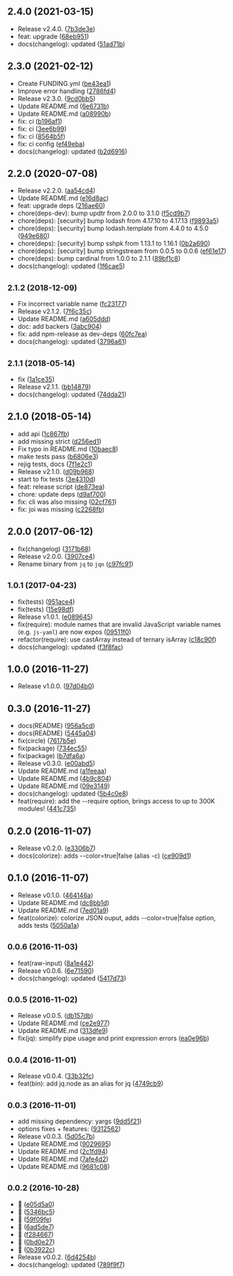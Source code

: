 ## 2.4.0 (2021-03-15)

* Release v2.4.0. ([7b3de3e](https://github.com/fgribreau/jq.node/commit/7b3de3e))
* feat: upgrade ([68eb951](https://github.com/fgribreau/jq.node/commit/68eb951))
* docs(changelog): updated ([51ad71b](https://github.com/fgribreau/jq.node/commit/51ad71b))



## 2.3.0 (2021-02-12)

* Create FUNDING.yml ([be43ea1](https://github.com/fgribreau/jq.node/commit/be43ea1))
* Improve error handling ([2786fd4](https://github.com/fgribreau/jq.node/commit/2786fd4))
* Release v2.3.0. ([9cd0bb5](https://github.com/fgribreau/jq.node/commit/9cd0bb5))
* Update README.md ([6e6731b](https://github.com/fgribreau/jq.node/commit/6e6731b))
* Update README.md ([a08990b](https://github.com/fgribreau/jq.node/commit/a08990b))
* fix: ci ([b196af1](https://github.com/fgribreau/jq.node/commit/b196af1))
* fix: ci ([3ee6b99](https://github.com/fgribreau/jq.node/commit/3ee6b99))
* fix: ci ([8564b5f](https://github.com/fgribreau/jq.node/commit/8564b5f))
* fix: ci config ([ef49eba](https://github.com/fgribreau/jq.node/commit/ef49eba))
* docs(changelog): updated ([b2d6916](https://github.com/fgribreau/jq.node/commit/b2d6916))



## 2.2.0 (2020-07-08)

* Release v2.2.0. ([aa54cd4](https://github.com/fgribreau/jq.node/commit/aa54cd4))
* Update README.md ([e16d8ac](https://github.com/fgribreau/jq.node/commit/e16d8ac))
* feat: upgrade deps ([216ae60](https://github.com/fgribreau/jq.node/commit/216ae60))
* chore(deps-dev): bump updtr from 2.0.0 to 3.1.0 ([f5cd9b7](https://github.com/fgribreau/jq.node/commit/f5cd9b7))
* chore(deps): [security] bump lodash from 4.17.10 to 4.17.13 ([f9893a5](https://github.com/fgribreau/jq.node/commit/f9893a5))
* chore(deps): [security] bump lodash.template from 4.4.0 to 4.5.0 ([949e680](https://github.com/fgribreau/jq.node/commit/949e680))
* chore(deps): [security] bump sshpk from 1.13.1 to 1.16.1 ([0b2a690](https://github.com/fgribreau/jq.node/commit/0b2a690))
* chore(deps): [security] bump stringstream from 0.0.5 to 0.0.6 ([ef61e17](https://github.com/fgribreau/jq.node/commit/ef61e17))
* chore(deps): bump cardinal from 1.0.0 to 2.1.1 ([89bf1c8](https://github.com/fgribreau/jq.node/commit/89bf1c8))
* docs(changelog): updated ([1f6cae5](https://github.com/fgribreau/jq.node/commit/1f6cae5))



## <small>2.1.2 (2018-12-09)</small>

* Fix incorrect variable name ([fc23177](https://github.com/fgribreau/jq.node/commit/fc23177))
* Release v2.1.2. ([7f6c35c](https://github.com/fgribreau/jq.node/commit/7f6c35c))
* Update README.md ([a605ddd](https://github.com/fgribreau/jq.node/commit/a605ddd))
* doc: add backers ([3abc904](https://github.com/fgribreau/jq.node/commit/3abc904))
* fix: add npm-release as dev-deps ([60fc7ea](https://github.com/fgribreau/jq.node/commit/60fc7ea))
* docs(changelog): updated ([3796a61](https://github.com/fgribreau/jq.node/commit/3796a61))



## <small>2.1.1 (2018-05-14)</small>

* fix ([1a1ce35](https://github.com/fgribreau/jq.node/commit/1a1ce35))
* Release v2.1.1. ([bb14879](https://github.com/fgribreau/jq.node/commit/bb14879))
* docs(changelog): updated ([74dda21](https://github.com/fgribreau/jq.node/commit/74dda21))



## 2.1.0 (2018-05-14)

* add api ([1c867fb](https://github.com/fgribreau/jq.node/commit/1c867fb))
* add missing strict ([d256ed1](https://github.com/fgribreau/jq.node/commit/d256ed1))
* Fix typo in README.md ([10baec8](https://github.com/fgribreau/jq.node/commit/10baec8))
* make tests pass ([b6806e3](https://github.com/fgribreau/jq.node/commit/b6806e3))
* rejig tests, docs ([7f1e2c1](https://github.com/fgribreau/jq.node/commit/7f1e2c1))
* Release v2.1.0. ([d09b968](https://github.com/fgribreau/jq.node/commit/d09b968))
* start to fix tests ([3e4310d](https://github.com/fgribreau/jq.node/commit/3e4310d))
* feat: release script ([de873ea](https://github.com/fgribreau/jq.node/commit/de873ea))
* chore: update deps ([d9af700](https://github.com/fgribreau/jq.node/commit/d9af700))
* fix: cli was also missing ([02cf761](https://github.com/fgribreau/jq.node/commit/02cf761))
* fix: joi was missing ([c2268fb](https://github.com/fgribreau/jq.node/commit/c2268fb))



## 2.0.0 (2017-06-12)

* fix(changelog) ([3171b68](https://github.com/fgribreau/jq.node/commit/3171b68))
* Release v2.0.0. ([3907ce4](https://github.com/fgribreau/jq.node/commit/3907ce4))
* Rename binary from `jq` to `jqn` ([c97fc91](https://github.com/fgribreau/jq.node/commit/c97fc91))



## <small>1.0.1 (2017-04-23)</small>

* fix(tests) ([951ace4](https://github.com/fgribreau/jq.node/commit/951ace4))
* fix(tests) ([15e98df](https://github.com/fgribreau/jq.node/commit/15e98df))
* Release v1.0.1. ([e089645](https://github.com/fgribreau/jq.node/commit/e089645))
* fix(require): module names that are invalid JavaScript variable names (e.g. `js-yaml`) are now expos ([09511f0](https://github.com/fgribreau/jq.node/commit/09511f0))
* refactor(require): use castArray instead of ternary isArray ([c18c90f](https://github.com/fgribreau/jq.node/commit/c18c90f))
* docs(changelog): updated ([f3f8fac](https://github.com/fgribreau/jq.node/commit/f3f8fac))



## 1.0.0 (2016-11-27)

* Release v1.0.0. ([97d04b0](https://github.com/fgribreau/jq.node/commit/97d04b0))



## 0.3.0 (2016-11-27)

* docs(README) ([956a5cd](https://github.com/fgribreau/jq.node/commit/956a5cd))
* docs(README) ([5445a04](https://github.com/fgribreau/jq.node/commit/5445a04))
* fix(circle) ([7617b5e](https://github.com/fgribreau/jq.node/commit/7617b5e))
* fix(package) ([734ec55](https://github.com/fgribreau/jq.node/commit/734ec55))
* fix(package) ([b7dfa6a](https://github.com/fgribreau/jq.node/commit/b7dfa6a))
* Release v0.3.0. ([e00abd5](https://github.com/fgribreau/jq.node/commit/e00abd5))
* Update README.md ([a1feeaa](https://github.com/fgribreau/jq.node/commit/a1feeaa))
* Update README.md ([4b9c804](https://github.com/fgribreau/jq.node/commit/4b9c804))
* Update README.md ([09e3149](https://github.com/fgribreau/jq.node/commit/09e3149))
* docs(changelog): updated ([5b4c0e8](https://github.com/fgribreau/jq.node/commit/5b4c0e8))
* feat(require): add the --require option, brings access to up to 300K modules! ([441c735](https://github.com/fgribreau/jq.node/commit/441c735))



## 0.2.0 (2016-11-07)

* Release v0.2.0. ([e3306b7](https://github.com/fgribreau/jq.node/commit/e3306b7))
* docs(colorize): adds --color=true|false (alias -c) ([ce909d1](https://github.com/fgribreau/jq.node/commit/ce909d1))



## 0.1.0 (2016-11-07)

* Release v0.1.0. ([464146a](https://github.com/fgribreau/jq.node/commit/464146a))
* Update README.md ([dc8bb1d](https://github.com/fgribreau/jq.node/commit/dc8bb1d))
* Update README.md ([7ed01a9](https://github.com/fgribreau/jq.node/commit/7ed01a9))
* feat(colorize): colorize JSON ouput, adds --color=true|false option, adds tests ([5050a1a](https://github.com/fgribreau/jq.node/commit/5050a1a))



## <small>0.0.6 (2016-11-03)</small>

* feat(raw-input) ([8a1e442](https://github.com/fgribreau/jq.node/commit/8a1e442))
* Release v0.0.6. ([6e71590](https://github.com/fgribreau/jq.node/commit/6e71590))
* docs(changelog): updated ([5417d73](https://github.com/fgribreau/jq.node/commit/5417d73))



## <small>0.0.5 (2016-11-02)</small>

* Release v0.0.5. ([db157db](https://github.com/fgribreau/jq.node/commit/db157db))
* Update README.md ([ce2e977](https://github.com/fgribreau/jq.node/commit/ce2e977))
* Update README.md ([313dfe9](https://github.com/fgribreau/jq.node/commit/313dfe9))
* fix(jq): simplify pipe usage and print expression errors ([ea0e96b](https://github.com/fgribreau/jq.node/commit/ea0e96b))



## <small>0.0.4 (2016-11-01)</small>

* Release v0.0.4. ([33b32fc](https://github.com/fgribreau/jq.node/commit/33b32fc))
* feat(bin): add jq.node as an alias for jq ([4749cb9](https://github.com/fgribreau/jq.node/commit/4749cb9))



## <small>0.0.3 (2016-11-01)</small>

* add missing dependency: yargs ([9dd5f21](https://github.com/fgribreau/jq.node/commit/9dd5f21))
* options fixes + features: ([9312562](https://github.com/fgribreau/jq.node/commit/9312562))
* Release v0.0.3. ([5d05c7b](https://github.com/fgribreau/jq.node/commit/5d05c7b))
* Update README.md ([9029695](https://github.com/fgribreau/jq.node/commit/9029695))
* Update README.md ([2c1fd94](https://github.com/fgribreau/jq.node/commit/2c1fd94))
* Update README.md ([7afe4d2](https://github.com/fgribreau/jq.node/commit/7afe4d2))
* Update README.md ([9681c08](https://github.com/fgribreau/jq.node/commit/9681c08))



## <small>0.0.2 (2016-10-28)</small>

* 🎩 ([e05d5a0](https://github.com/fgribreau/jq.node/commit/e05d5a0))
* 🎩 ([5346bc5](https://github.com/fgribreau/jq.node/commit/5346bc5))
* 🎩 ([59f09fe](https://github.com/fgribreau/jq.node/commit/59f09fe))
* 🎩 ([6ad5de7](https://github.com/fgribreau/jq.node/commit/6ad5de7))
* 🎩 ([f284667](https://github.com/fgribreau/jq.node/commit/f284667))
* 🎩 ([0bd0e27](https://github.com/fgribreau/jq.node/commit/0bd0e27))
* 🎩 ([0b3922c](https://github.com/fgribreau/jq.node/commit/0b3922c))
* Release v0.0.2. ([6d4254b](https://github.com/fgribreau/jq.node/commit/6d4254b))
* docs(changelog): updated ([789f9f7](https://github.com/fgribreau/jq.node/commit/789f9f7))



